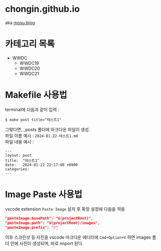 # chongin.github.io
aka [mosu.blog](https://mosu.blog)

# 카테고리 목록
- WWDC
    - WWDC19
    - WWDC20
    - WWDC21

# Makefile 사용법
terminal에 다음과 같이 입력 : 
```shell
$ make post title="테스트1"
```
그렇다면, _posts 폴더에 마크다운 파일이 생성.  
파일 이름 예시 : `2024-01-22-테스트1.md`  
파일 내용 예시 : 
```
---
layout: post
title:  "테스트1"
date:   2024-01-22 22:17:06 +0900
categories:
---
```

# Image Paste 사용법
vscode extension `Paste Image` 설치 후 확장 설정에 다음을 적용
```json
"pasteImage.basePath": "${projectRoot}",
"pasteImage.path": "${projectRoot}/images",
"pasteImage.prefix": "/"
```
이후 스크린샷 등 사진을 vscode 마크다운 에디터에 `Cmd+Option+V` 하면 images 폴더 안에 사진이 생성되며, 바로 import 된다.
